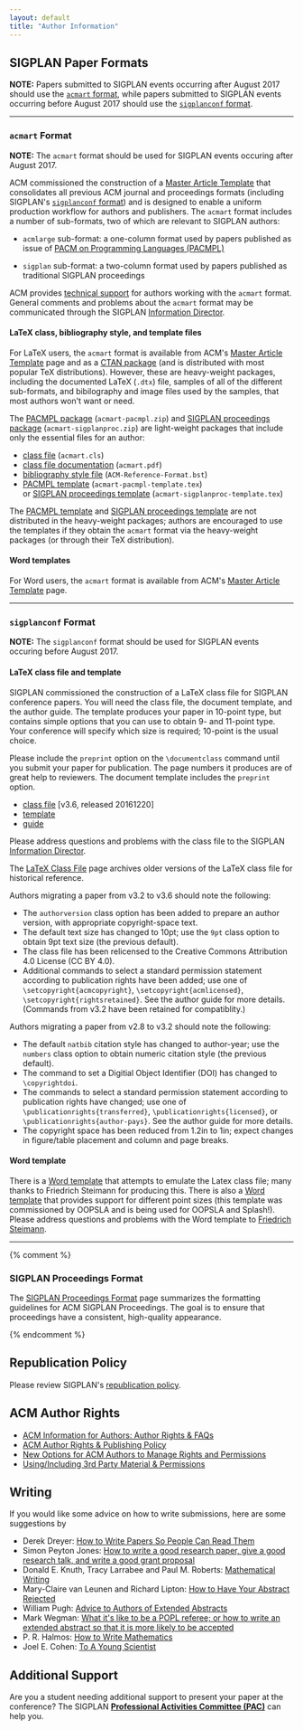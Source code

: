 ```yaml
---
layout: default
title: "Author Information"
---
```


## SIGPLAN Paper Formats

**NOTE:** Papers submitted to SIGPLAN events occurring after August
  2017 should use the [`acmart` format](#acmart-format), while papers
  submitted to SIGPLAN events occurring before August 2017 should use
  the [`sigplanconf` format](#sigplanconf-format).

- - -

### `acmart` Format

**NOTE:** The `acmart` format should be used for SIGPLAN events occuring after August 2017.

ACM commissioned the construction of a [Master Article
Template](http://www.acm.org/publications/proceedings-template) that
consolidates all previous ACM journal and proceedings formats
(including SIGPLAN's [`sigplanconf` format](#sigplanconf-format)) and
is designed to enable a uniform production workflow for authors and
publishers.  The `acmart` format includes a number of sub-formats, two
of which are relevant to SIGPLAN authors:

 * `acmlarge` sub-format: a one-column format used by papers published
   as issue of [PACM on Programming Languages
   (PACMPL)](http://pacmpl.acm.org)

 * `sigplan` sub-format: a two-column format used by papers published
   as traditional SIGPLAN proceedings

ACM provides [technical
support](http://www.acm.org/publications/proceedings-template#h-technical-support)
for authors working with the `acmart` format.  General comments and
problems about the `acmart` format may be communicated through the
SIGPLAN [Information
Director](mailto:infodir_sigplan@acm.org?subject=ACM%20acmart%20format).

#### LaTeX class, bibliography style, and template files

For LaTeX users, the `acmart` format is available from ACM's [Master
Article
Template](http://www.acm.org/publications/proceedings-template) page
and as a [CTAN package](http://ctan.org/pkg/acmart) (and is
distributed with most popular TeX distributions).  However, these are
heavy-weight packages, including the documented LaTeX (`.dtx`) file,
samples of all of the different sub-formats, and bibilography and
image files used by the samples, that most authors won't want or need.

The [PACMPL
package](/sites/default/files/acmart/current/acmart-pacmpl.zip)&nbsp;(`acmart-pacmpl.zip`)
and [SIGPLAN proceedings
package](/sites/default/files/acmart/current/acmart-sigplanproc.zip)&nbsp;(`acmart-sigplanproc.zip`)
are light-weight packages that include only the essential files for an
author:

 * [class file](/sites/default/files/acmart/current/acmart.cls) (`acmart.cls`)
 * [class file documentation](/sites/default/files/acmart/current/acmart.pdf) (`acmart.pdf`)
 * [bibliography style file](/sites/default/files/acmart/current/ACM-Reference-Format.bst) (`ACM-Reference-Format.bst`)
 * [PACMPL template](/sites/default/files/acmart/current/acmart-pacmpl-template.tex) (`acmart-pacmpl-template.tex`)  
   or [SIGPLAN proceedings template](/sites/default/files/acmart/current/acmart-sigplanproc-template.tex) (`acmart-sigplanproc-template.tex`)

The [PACMPL
template](/sites/default/files/acmart/current/acmart-pacmpl-template.tex)
and [SIGPLAN proceedings
template](/sites/default/files/acmart/current/acmart-sigplanproc-template.tex)
are not distributed in the heavy-weight packages; authors are
encouraged to use the templates if they obtain the `acmart` format via
the heavy-weight packages (or through their TeX distribution).

#### Word templates

For Word users, the `acmart` format is available from ACM's [Master
Article
Template](http://www.acm.org/publications/proceedings-template) page.

- - -

### `sigplanconf` Format

**NOTE:** The `sigplanconf` format should be used for SIGPLAN events occuring before August 2017.

#### LaTeX class file and template

SIGPLAN commissioned the construction of a LaTeX class file for
SIGPLAN conference papers. You will need the class file, the
document template, and the author guide. The template produces your paper
in 10-point type, but contains simple options that you can use to
obtain 9- and 11-point type. Your conference will specify which
size is required; 10-point is the usual choice.

Please include the `preprint` option on the `\documentclass` command
until you submit your paper for publication. The page numbers it
produces are of great help to reviewers. The document template
includes the `preprint` option.

- [class file](/sites/default/files/sigplanconf.cls) \[v3.6, released 20161220]
- [template](/sites/default/files/sigplanconf-template.tex)
- [guide](/sites/default/files/sigplanconf-guide.pdf)

Please address questions and problems with the class file to the SIGPLAN [Information
Director](mailto:infodir_sigplan@acm.org?subject=SIGPLAN%20LaTeX%20class%20file).

The [LaTeX Class File](/Resources/LaTeXClassFile) page archives older
versions of the LaTeX class file for historical reference.

Authors migrating a paper from v3.2 to v3.6 should note the following:

- The `authorversion` class option has been added to prepare an author version, with appropriate copyright-space text.
- The default text size has changed to 10pt; use the `9pt` class option to obtain 9pt text size (the previous default).
- The class file has been relicensed to the Creative Commons Attribution 4.0 License (CC BY 4.0).
- Additional commands to select a standard permission statement according to publication rights have been added; use one of `\setcopyright{acmcopyright}`, `\setcopyright{acmlicensed}`, `\setcopyright{rightsretained}`.  See the author guide for more details.  (Commands from v3.2 have been retained for compatiblity.)

Authors migrating a paper from v2.8 to v3.2 should note the following:

- The default `natbib` citation style has changed to author-year; use the `numbers` class option to obtain numeric citation style (the previous default).
- The command to set a Digitial Object Identifier (DOI) has changed to `\copyrightdoi`.
- The commands to select a standard permission statement according to publication rights have changed; use one of `\publicationrights{transferred}`, `\publicationrights{licensed}`, or `\publicationrights{author-pays}`.  See the author guide for more details.
- The copyright space has been reduced from 1.2in to 1in; expect changes in figure/table placement and column and page breaks.

#### Word template

There is a [Word template](/sites/default/files/sigplanconf.dot) that attempts to
emulate the Latex class file; many thanks to Friedrich Steimann for
producing this. There is also a
[Word template](/sites/default/files/sigplanconf-varsize.dot) that provides support for
different point sizes (this template was commissioned by OOPSLA and
is being used for OOPSLA and Splash!). Please address questions and
problems with the Word template to [Friedrich Steimann](mailto:steimann@acm.org?subject=SIGPLAN%20Word%20tempalte).

- - -

{% comment %}

### SIGPLAN Proceedings Format

The [SIGPLAN Proceedings Format](/Resources/ProceedingsFormat) page
summarizes the formatting guidelines for ACM SIGPLAN Proceedings.  The
goal is to ensure that proceedings have a consistent, high-quality
appearance.

{% endcomment %}

## Republication Policy

Please review SIGPLAN's
[republication policy](/Resources/Policies/Republication).

## ACM Author Rights

* [ACM Information for Authors: Author Rights & FAQs](http://authors.acm.org/main.html)
* [ACM Author Rights & Publishing Policy](http://www.acm.org/publications/policies/copyright_policy) 
* [New Options for ACM Authors to Manage Rights and Permissions](http://www.acm.org/news/featured/author-rights-management)
* [Using/Including 3rd Party Material & Permissions](http://www.acm.org/publications/third-party-material)

## Writing

If you would like some advice on how to write submissions, here are
some suggestions by

-   Derek Dreyer:
    [How to Write Papers So People Can Read Them](https://www.youtube.com/watch?v=L_6xoMjFr70)
-   Simon Peyton Jones:
    [How to write a good research paper, give a good research talk, and write a good grant proposal](http://research.microsoft.com/~simonpj/papers/giving-a-talk/giving-a-talk.htm)
-   Donald E. Knuth, Tracy Larrabee and Paul M. Roberts:
    [Mathematical Writing](http://tex.loria.fr/typographie/mathwriting.pdf)
-   Mary-Claire van Leunen and Richard Lipton:
    [How to Have Your Abstract Rejected](/Resources/Advice/VanLeunen-Lipton)
-   William Pugh:
    [Advice to Authors of Extended Abstracts](/Resources/Advice/Pugh)
-   Mark Wegman:
    [What it's like to be a POPL referee; or how to write an extended abstract so that it is more likely to be accepted](http://doi.acm.org/10.1145/14947.14955)
-   P. R. Halmos:
    [How to Write Mathematics](http://www.stat.rice.edu/~riedi/Halmos.html)
-   Joel E. Cohen:
    [To A Young Scientist](/Resources/Advice/Cohen)

## Additional Support

Are you a student needing additional support to present your paper
at the conference? The SIGPLAN
**[Professional Activities Committee (PAC)](/PAC)** can help you.
